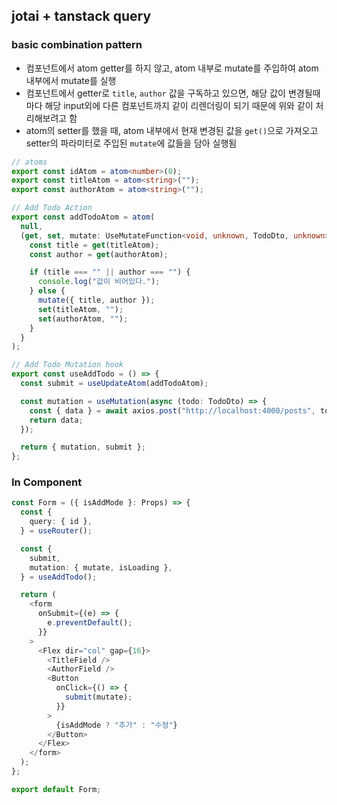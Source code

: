 ## jotai + tanstack query

### basic combination pattern

- 컴포넌트에서 atom getter를 하지 않고, atom 내부로 mutate를 주입하여 atom내부에서 mutate를 실행
- 컴포넌트에서 getter로 `title`, `author` 값을 구독하고 있으면, 해당 값이 변경될때마다 해당 input외에 다른 컴포넌트까지 같이 리렌더링이 되기 때문에 위와 같이 처리해보려고 함
- atom의 setter를 했을 때, atom 내부에서 현재 변경된 값을 `get()`으로 가져오고 setter의 파라미터로 주입된 `mutate`에 값들을 담아 실행됨

```ts
// atoms
export const idAtom = atom<number>(0);
export const titleAtom = atom<string>("");
export const authorAtom = atom<string>("");

// Add Todo Action
export const addTodoAtom = atom(
  null,
  (get, set, mutate: UseMutateFunction<void, unknown, TodoDto, unknown>) => {
    const title = get(titleAtom);
    const author = get(authorAtom);

    if (title === "" || author === "") {
      console.log("값이 비어있다.");
    } else {
      mutate({ title, author });
      set(titleAtom, "");
      set(authorAtom, "");
    }
  }
);

// Add Todo Mutation hook
export const useAddTodo = () => {
  const submit = useUpdateAtom(addTodoAtom);

  const mutation = useMutation(async (todo: TodoDto) => {
    const { data } = await axios.post("http://localhost:4000/posts", todo);
    return data;
  });

  return { mutation, submit };
};
```

### In Component

```ts
const Form = ({ isAddMode }: Props) => {
  const {
    query: { id },
  } = useRouter();

  const {
    submit,
    mutation: { mutate, isLoading },
  } = useAddTodo();

  return (
    <form
      onSubmit={(e) => {
        e.preventDefault();
      }}
    >
      <Flex dir="col" gap={16}>
        <TitleField />
        <AuthorField />
        <Button
          onClick={() => {
            submit(mutate);
          }}
        >
          {isAddMode ? "추가" : "수정"}
        </Button>
      </Flex>
    </form>
  );
};

export default Form;
```
